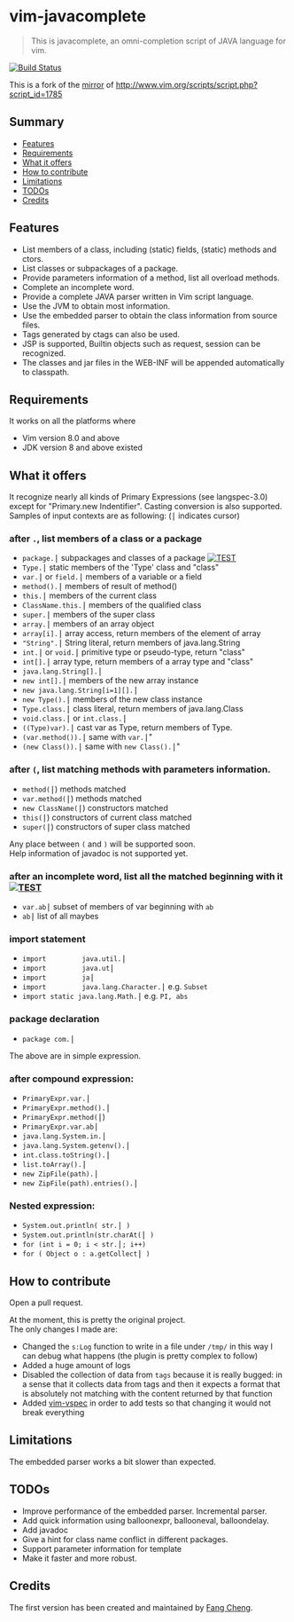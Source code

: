 # vim-javacomplete
> This is javacomplete, an omni-completion script of JAVA language for vim.

[![Build Status](https://travis-ci.com/sixro/javacomplete.svg?branch=master)](https://travis-ci.com/sixro/javacomplete)

This is a fork of the [mirror](https://github.com/vim-scripts/javacomplete) of http://www.vim.org/scripts/script.php?script_id=1785


## Summary

  * [Features](#features)
  * [Requirements](#requirements)
  * [What it offers](#what-it-offers)
  * [How to contribute](#how-to-contribute)
  * [Limitations](#limits)
  * [TODOs](#todos)
  * [Credits](#credits)


## <a name="features"></a>Features

  * List members of a class, including (static) fields, (static) methods and ctors.
  * List classes or subpackages of a package.
  * Provide parameters information of a method, list all overload methods.
  * Complete an incomplete word.
  * Provide a complete JAVA parser written in Vim script language.
  * Use the JVM to obtain most information.
  * Use the embedded parser to obtain the class information from source files.
  * Tags generated by ctags can also be used.
  * JSP is supported, Builtin objects such as request, session can be recognized.
  * The classes and jar files in the WEB-INF will be appended automatically to classpath.


## <a name="requirements"></a>Requirements

It works on all the platforms where
  * Vim version 8.0 and above
  * JDK version 8 and above
existed 


## <a name="what-it-offers"></a>What it offers

It recognize nearly all kinds of Primary Expressions (see langspec-3.0)
except for "Primary.new Indentifier". Casting conversion is also supported.
Samples of input contexts are as following:	(<kbd>|</kbd> indicates cursor)


### after `.`, list members of a class or a package

  * `package.`<kbd>|</kbd>                     subpackages and classes of a package [![TEST](https://img.shields.io/badge/x-TEST-brightgreen)](#)
  * `Type.`<kbd>|</kbd>                        static members of the 'Type' class and "class"
  * `var.`<kbd>|</kbd> or `field.`<kbd>|</kbd> members of a variable or a field
  * `method().`<kbd>|</kbd>                    members of result of method()
  * `this.`<kbd>|</kbd>                        members of the current class
  * `ClassName.this.`<kbd>|</kbd>              members of the qualified class
  * `super.`<kbd>|</kbd>                       members of the super class
  * `array.`<kbd>|</kbd>                       members of an array object
  * `array[i].`<kbd>|</kbd>                    array access, return members of the element of array
  * `"String".`<kbd>|</kbd>                    String literal, return members of java.lang.String
  * `int.`<kbd>|</kbd> or `void.`<kbd>|</kbd>  primitive type or pseudo-type, return "class"
  * `int[].`<kbd>|</kbd>                       array type, return members of a array type and "class"
  * `java.lang.String[].`<kbd>|</kbd>
  * `new int[].`<kbd>|</kbd>                   members of the new array instance
  * `new java.lang.String[i=1][].`<kbd>|</kbd>
  * `new Type().`<kbd>|</kbd>                  members of the new class instance 
  * `Type.class.`<kbd>|</kbd>                  class literal, return members of java.lang.Class
  * `void.class.`<kbd>|</kbd> or `int.class.`<kbd>|</kbd>
  * `((Type)var).`<kbd>|</kbd>                 cast var as Type, return members of Type.
  * `(var.method()).`<kbd>|</kbd>              same with `var.`<kbd>|</kbd>"
  * `(new Class()).`<kbd>|</kbd>               same with `new Class().`<kbd>|</kbd>"


### after `(`, list matching methods with parameters information.

  * `method(`<kbd>|</kbd>)                 methods matched
  * `var.method(`<kbd>|</kbd>)           methods matched
  * `new ClassName(`<kbd>|</kbd>)  constructors matched
  * `this(`<kbd>|</kbd>)                        constructors of current class matched
  * `super(`<kbd>|</kbd>)                     constructors of super class matched

Any place between `(` and `)` will be supported soon.  
Help information of javadoc is not supported yet.


### after an incomplete word, list all the matched beginning with it [![TEST](https://img.shields.io/badge/x-TEST-brightgreen)](#)

  * `var.ab`<kbd>|</kbd>  subset of members of var beginning with `ab`
  * `ab`<kbd>|</kbd>      list of all maybes


### import statement

  * `import         java.util.`<kbd>|</kbd>
  * `import         java.ut`<kbd>|</kbd>
  * `import         ja`<kbd>|</kbd>
  * `import         java.lang.Character.`<kbd>|</kbd>        e.g. `Subset`
  * `import static java.lang.Math.`<kbd>|</kbd>        e.g. `PI, abs`


### package declaration

   * `package com.`<kbd>|</kbd>

The above are in simple expression.

### after compound expression:

  * `PrimaryExpr.var.`<kbd>|</kbd>
  * `PrimaryExpr.method().`<kbd>|</kbd>
  * `PrimaryExpr.method(`<kbd>|</kbd>)
  * `PrimaryExpr.var.ab`<kbd>|</kbd>
  * `java.lang.System.in.`<kbd>|</kbd>
  * `java.lang.System.getenv().`<kbd>|</kbd>
  * `int.class.toString().`<kbd>|</kbd>
  * `list.toArray().`<kbd>|</kbd>
  * `new ZipFile(path).`<kbd>|</kbd>
  * `new ZipFile(path).entries().`<kbd>|</kbd>


### Nested expression:

  * `System.out.println( str.`<kbd>|</kbd>` )`
  * `System.out.println(str.charAt(`<kbd>|</kbd>` )`
  * `for (int i = 0; i < str.`<kbd>|</kbd>`; i++)`
  * `for ( Object o : a.getCollect`<kbd>|</kbd>` )`


## <a name="how-to-contribute"></a>How to contribute

Open a pull request.

At the moment, this is pretty the original project.  
The only changes I made are:
  * Changed the `s:Log` function to write in a file under `/tmp/` in this way I can debug what happens (the plugin is pretty complex to follow)
  * Added a huge amount of logs
  * Disabled the collection of data from `tags` because it is really bugged: in a sense that it collects data from tags and then it expects a format that is absolutely not matching with the content returned by that function
  * Added [vim-vspec](https://github.com/kana/vim-vspec) in order to add tests so that changing it would not break everything


## <a name="limits"></a>Limitations

The embedded parser works a bit slower than expected.


## <a name="todos"></a>TODOs

  - Improve performance of the embedded parser. Incremental parser.
  - Add quick information using balloonexpr, ballooneval, balloondelay.
  - Add javadoc
  - Give a hint for class name conflict in different packages.
  - Support parameter information for template
  - Make it faster and more robust.


## <a name="credits"></a>Credits

The first version has been created and maintained by [Fang Cheng](mailto:fangread@yahoo.com.cn).
